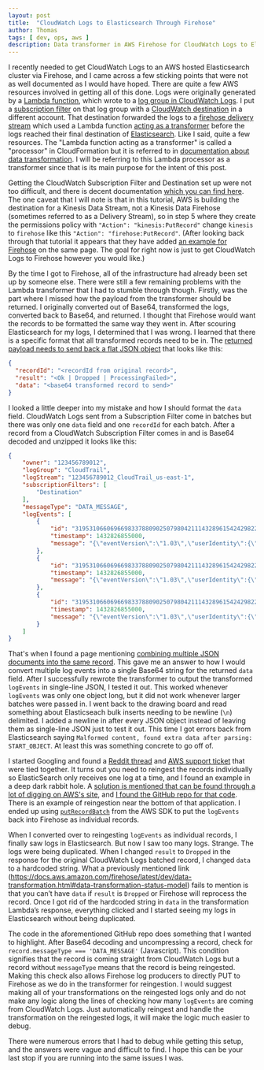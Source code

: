 ```yaml
---
layout: post
title:  "CloudWatch Logs to Elasticsearch Through Firehose"
author: Thomas
tags: [ dev, ops, aws ]
description: Data transformer in AWS Firehose for CloudWatch Logs to Elasticsearch
---
```

I recently needed to get CloudWatch Logs to an AWS hosted Elasticsearch cluster via Firehose, and I came across a few sticking points that were not as well documented as I would have hoped. There are quite a few AWS resources involved in getting all of this done. Logs were originally generated by a [Lambda function](https://docs.aws.amazon.com/AWSCloudFormation/latest/UserGuide/aws-resource-lambda-function.html), which wrote to a [log group in CloudWatch Logs](https://docs.aws.amazon.com/AWSCloudFormation/latest/UserGuide/aws-resource-logs-loggroup.html). I put a [subscription filter](https://docs.aws.amazon.com/AWSCloudFormation/latest/UserGuide/aws-resource-logs-subscriptionfilter.html) on that log group with a [CloudWatch destination](https://docs.aws.amazon.com/AWSCloudFormation/latest/UserGuide/aws-resource-logs-destination.html) in a different account. That destination forwarded the logs to a [firehose delivery stream](https://docs.aws.amazon.com/AWSCloudFormation/latest/UserGuide/aws-resource-kinesisfirehose-deliverystream.html) which used a Lambda function [acting as a transformer](https://docs.aws.amazon.com/AWSCloudFormation/latest/UserGuide/aws-properties-kinesisfirehose-deliverystream-processor.html) before the logs reached their final destination of [Elasticsearch](https://docs.aws.amazon.com/AWSCloudFormation/latest/UserGuide/aws-resource-elasticsearch-domain.html). Like I said, quite a few resources. The "Lambda function acting as a transformer" is called a "processor" in CloudFormation but it is referred to in [documentation about data transformation](https://docs.aws.amazon.com/firehose/latest/dev/data-transformation.html#data-transformation-flow). I will be referring to this Lambda processor as a transformer since that is its main purpose for the intent of this post.

Getting the CloudWatch Subscription Filter and Destination set up were not too difficult, and there is decent documentation [which you can find here](https://docs.aws.amazon.com/AmazonCloudWatch/latest/logs/SubscriptionFilters.html#DestinationKinesisExample). The one caveat that I will note is that in this tutorial, AWS is building the destination for a Kinesis Data Stream, not a Kinesis Data Firehose (sometimes referred to as a Delivery Stream), so in step 5 where they create the permissions policy with `"Action": "kinesis:PutRecord"` change `kinesis` to `firehose` like this `"Action": "firehose:PutRecord"`. (After looking back through that tutorial it appears that they have added [an example for Firehose](https://docs.aws.amazon.com/AmazonCloudWatch/latest/logs/SubscriptionFilters.html#FirehoseExample) on the same page. The goal for right now is just to get CloudWatch Logs to Firehose however you would like.)

By the time I got to Firehose, all of the infrastructure had already been set up by someone else. There were still a few remaining problems with the Lambda transformer that I had to stumble through though. Firstly, was the part where I missed how the payload from the transformer should be returned. I originally converted out of Base64, transformed the logs, converted back to Base64, and returned. I thought that Firehose would want the records to be formatted the same way they went in. After scouring Elasticsearch for my logs, I determined that I was wrong. I learned that there is a specific format that all transformed records need to be in. The [returned payload needs to send back a flat JSON object](https://docs.aws.amazon.com/firehose/latest/dev/data-transformation.html#data-transformation-status-model) that looks like this:

```json
{
  "recordId": "<recordId from original record>",
  "result": "<Ok | Dropped | ProcessingFailed>",
  "data": "<base64 transformed record to send>"
}
```

I looked a little deeper into my mistake and how I should format the `data` field. CloudWatch Logs sent from a Subscription Filter come in batches but there was only one `data` field and one `recordId` for each batch. After a record from a CloudWatch Subscription Filter comes in and is Base64 decoded and unzipped it looks like this:
```json
{
    "owner": "123456789012",
    "logGroup": "CloudTrail",
    "logStream": "123456789012_CloudTrail_us-east-1",
    "subscriptionFilters": [
        "Destination"
    ],
    "messageType": "DATA_MESSAGE",
    "logEvents": [
        {
            "id": "31953106606966983378809025079804211143289615424298221568",
            "timestamp": 1432826855000,
            "message": "{\"eventVersion\":\"1.03\",\"userIdentity\":{\"type\":\"Root\"}"
        },
        {
            "id": "31953106606966983378809025079804211143289615424298221569",
            "timestamp": 1432826855000,
            "message": "{\"eventVersion\":\"1.03\",\"userIdentity\":{\"type\":\"Root\"}"
        },
        {
            "id": "31953106606966983378809025079804211143289615424298221570",
            "timestamp": 1432826855000,
            "message": "{\"eventVersion\":\"1.03\",\"userIdentity\":{\"type\":\"Root\"}"
        }
    ]
}
```
That's when I found a page mentioning [combining multiple JSON documents into the same record](https://docs.aws.amazon.com/firehose/latest/dev/record-format-conversion.html). This gave me an answer to how I would convert multiple log events into a single Base64 string for the returned `data` field. After I successfully rewrote the transformer to output the transformed `logEvents` in single-line JSON, I tested it out. This worked whenever `logEvents` was only one object long, but it did not work whenever larger batches were passed in. I went back to the drawing board and read something about Elasticseach bulk inserts needing to be newline (`\n`) delimited. I added a newline in after every JSON object instead of leaving them as single-line JSON just to test it out. This time I got errors back from Elasticsearch saying `Malformed content, found extra data after parsing: START_OBJECT`. At least this was something concrete to go off of.

I started Googling and found a [Reddit thread](https://www.reddit.com/r/aws/comments/8yqwh2/cw_logs_to_firehose_to_elasticsearch_multiple/) and [AWS support ticket](https://forums.aws.amazon.com/thread.jspa?messageID=852983#852983) that were tied together. It turns out you need to reingest the records individually so ElasticSearch only receives one log at a time, and I found an example in a deep dark rabbit hole. A [solution is mentioned that can be found through a lot of digging on AWS's site](https://serverlessrepo.aws.amazon.com/applications/us-east-1/107764952090/kinesis-firehose-cloudwatch-logs-processor), and [I found the GitHub repo for that code](https://github.com/tmakota/amazon-kinesis-firehose-cloudwatch-logs-processor/blob/master/index.js). There is an example of reingestion near the bottom of that application. I ended up using [`putRecordBatch`](https://docs.aws.amazon.com/AWSJavaScriptSDK/latest/AWS/Firehose.html#putRecordBatch-property) from the AWS SDK to put the `logEvents` back into Firehose as individual records.

When I converted over to reingesting `logEvents` as individual records, I finally saw logs in Elasticsearch. But now I saw too many logs. Strange. The logs were being duplicated. When I changed `result` to `Dropped` in the response for the original CloudWatch Logs batched record, I changed `data` to a hardcoded string. What a previously mentioned link (https://docs.aws.amazon.com/firehose/latest/dev/data-transformation.html#data-transformation-status-model) fails to mention is that you can’t have `data` if `result` is `Dropped` or Firehose will reprocess the record. Once I got rid of the hardcoded string in `data` in the transformation Lambda’s response, everything clicked and I started seeing my logs in Elasticsearch without being duplicated.

The code in the aforementioned GitHub repo does something that I wanted to highlight. After Base64 decoding and uncompressing a record, check for `record.messageType === 'DATA_MESSAGE'` (Javascript). This condition signifies that the record is coming straight from CloudWatch Logs but a record without `messageType` means that the record is being reingested. Making this check also allows Firehose log producers to directly PUT to Firehose as we do in the transformer for reingestion. I would suggest making all of your transformations on the reingested logs only and do not make any logic along the lines of checking how many `logEvents` are coming from CloudWatch Logs. Just automatically reingest and handle the transformation on the reingested logs, it will make the logic much easier to debug.

There were numerous errors that I had to debug while getting this setup, and the answers were vague and difficult to find. I hope this can be your last stop if you are running into the same issues I was.
